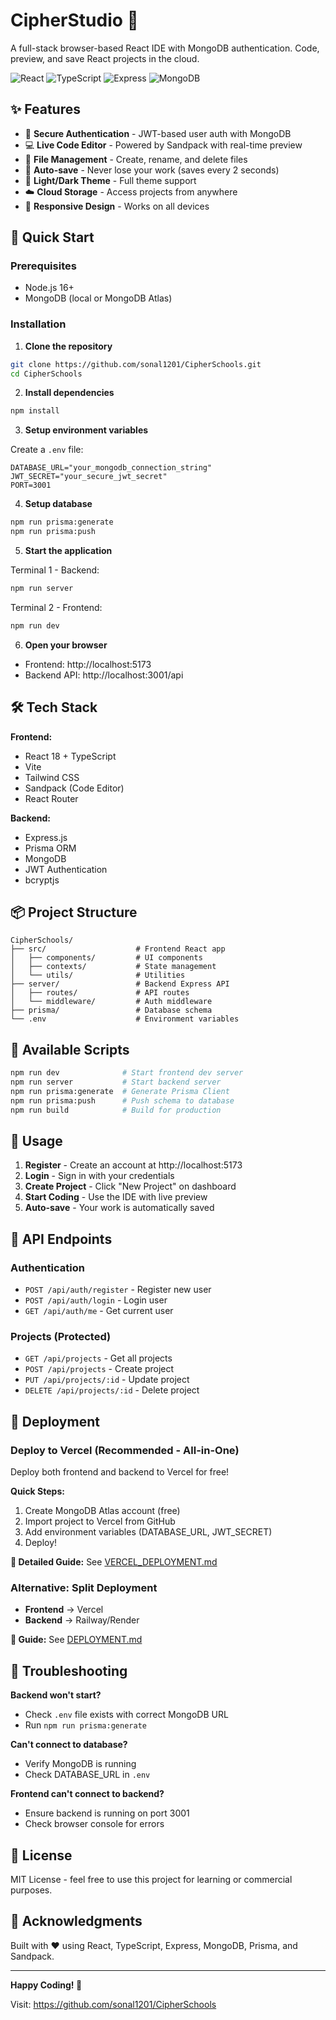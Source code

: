 # CipherStudio 🚀

A full-stack browser-based React IDE with MongoDB authentication. Code, preview, and save React projects in the cloud.

![React](https://img.shields.io/badge/React-18.2-blue)
![TypeScript](https://img.shields.io/badge/TypeScript-5.2-blue)
![Express](https://img.shields.io/badge/Express-4.18-green)
![MongoDB](https://img.shields.io/badge/MongoDB-Latest-green)

## ✨ Features

- 🔐 **Secure Authentication** - JWT-based user auth with MongoDB
- 💻 **Live Code Editor** - Powered by Sandpack with real-time preview
- 📁 **File Management** - Create, rename, and delete files
- 💾 **Auto-save** - Never lose your work (saves every 2 seconds)
- 🎨 **Light/Dark Theme** - Full theme support
- ☁️ **Cloud Storage** - Access projects from anywhere
- 📱 **Responsive Design** - Works on all devices

## 🚀 Quick Start

### Prerequisites
- Node.js 16+
- MongoDB (local or MongoDB Atlas)

### Installation

1. **Clone the repository**
```bash
git clone https://github.com/sonal1201/CipherSchools.git
cd CipherSchools
```

2. **Install dependencies**
```bash
npm install
```

3. **Setup environment variables**

Create a `.env` file:
```env
DATABASE_URL="your_mongodb_connection_string"
JWT_SECRET="your_secure_jwt_secret"
PORT=3001
```

4. **Setup database**
```bash
npm run prisma:generate
npm run prisma:push
```

5. **Start the application**

Terminal 1 - Backend:
```bash
npm run server
```

Terminal 2 - Frontend:
```bash
npm run dev
```

6. **Open your browser**
- Frontend: http://localhost:5173
- Backend API: http://localhost:3001/api

## 🛠️ Tech Stack

**Frontend:**
- React 18 + TypeScript
- Vite
- Tailwind CSS
- Sandpack (Code Editor)
- React Router

**Backend:**
- Express.js
- Prisma ORM
- MongoDB
- JWT Authentication
- bcryptjs

## 📦 Project Structure

```
CipherSchools/
├── src/                    # Frontend React app
│   ├── components/         # UI components
│   ├── contexts/           # State management
│   └── utils/              # Utilities
├── server/                 # Backend Express API
│   ├── routes/             # API routes
│   └── middleware/         # Auth middleware
├── prisma/                 # Database schema
└── .env                    # Environment variables
```

## 🎯 Available Scripts

```bash
npm run dev              # Start frontend dev server
npm run server           # Start backend server
npm run prisma:generate  # Generate Prisma Client
npm run prisma:push      # Push schema to database
npm run build            # Build for production
```

## 📖 Usage

1. **Register** - Create an account at http://localhost:5173
2. **Login** - Sign in with your credentials
3. **Create Project** - Click "New Project" on dashboard
4. **Start Coding** - Use the IDE with live preview
5. **Auto-save** - Your work is automatically saved

## 🔐 API Endpoints

### Authentication
- `POST /api/auth/register` - Register new user
- `POST /api/auth/login` - Login user
- `GET /api/auth/me` - Get current user

### Projects (Protected)
- `GET /api/projects` - Get all projects
- `POST /api/projects` - Create project
- `PUT /api/projects/:id` - Update project
- `DELETE /api/projects/:id` - Delete project

## 🚀 Deployment

### Deploy to Vercel (Recommended - All-in-One)

Deploy both frontend and backend to Vercel for free!

**Quick Steps:**
1. Create MongoDB Atlas account (free)
2. Import project to Vercel from GitHub
3. Add environment variables (DATABASE_URL, JWT_SECRET)
4. Deploy!

**📖 Detailed Guide:** See [VERCEL_DEPLOYMENT.md](./VERCEL_DEPLOYMENT.md)

### Alternative: Split Deployment

- **Frontend** → Vercel
- **Backend** → Railway/Render

**📖 Guide:** See [DEPLOYMENT.md](./DEPLOYMENT.md)

## 🐛 Troubleshooting

**Backend won't start?**
- Check `.env` file exists with correct MongoDB URL
- Run `npm run prisma:generate`

**Can't connect to database?**
- Verify MongoDB is running
- Check DATABASE_URL in `.env`

**Frontend can't connect to backend?**
- Ensure backend is running on port 3001
- Check browser console for errors

## 📝 License

MIT License - feel free to use this project for learning or commercial purposes.

## 🙏 Acknowledgments

Built with ❤️ using React, TypeScript, Express, MongoDB, Prisma, and Sandpack.

---

**Happy Coding! 🎉**

Visit: https://github.com/sonal1201/CipherSchools
